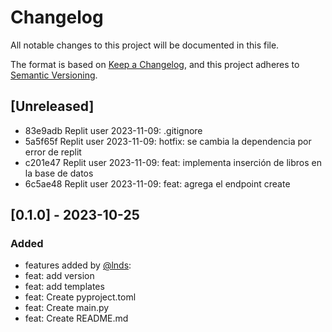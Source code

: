 # Changelog

All notable changes to this project will be documented in this file.

The format is based on [Keep a Changelog](https://keepachangelog.com/en/1.0.0/),
and this project adheres to [Semantic Versioning](https://semver.org/spec/v2.0.0.html).

## [Unreleased]

 - 83e9adb Replit user 2023-11-09: .gitignore
 - 5a5f65f Replit user 2023-11-09: hotfix: se cambia la dependencia por error de replit
 - c201e47 Replit user 2023-11-09: feat: implementa inserción de libros en la base de datos
 - 6c5ae48 Replit user 2023-11-09: feat: agrega el endpoint create

## [0.1.0] - 2023-10-25 

### Added

- features added by [@lnds](https://github.com/lnds):
- feat: add version 
- feat: add templates
- feat: Create pyproject.toml
- feat: Create main.py
- feat: Create README.md
  